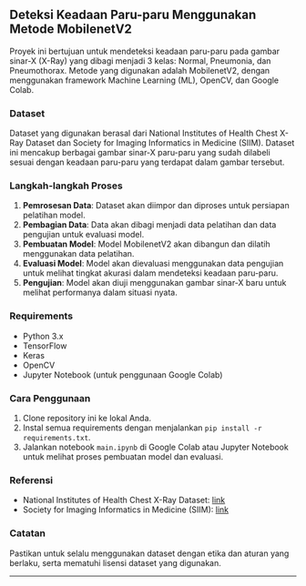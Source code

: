 ## Deteksi Keadaan Paru-paru Menggunakan Metode MobilenetV2

Proyek ini bertujuan untuk mendeteksi keadaan paru-paru pada gambar sinar-X (X-Ray) yang dibagi menjadi 3 kelas: Normal, Pneumonia, dan Pneumothorax. Metode yang digunakan adalah MobilenetV2, dengan menggunakan framework Machine Learning (ML), OpenCV, dan Google Colab.

### Dataset
Dataset yang digunakan berasal dari National Institutes of Health Chest X-Ray Dataset dan Society for Imaging Informatics in Medicine (SIIM). Dataset ini mencakup berbagai gambar sinar-X paru-paru yang sudah dilabeli sesuai dengan keadaan paru-paru yang terdapat dalam gambar tersebut.

### Langkah-langkah Proses
1. **Pemrosesan Data**: Dataset akan diimpor dan diproses untuk persiapan pelatihan model.
2. **Pembagian Data**: Data akan dibagi menjadi data pelatihan dan data pengujian untuk evaluasi model.
3. **Pembuatan Model**: Model MobilenetV2 akan dibangun dan dilatih menggunakan data pelatihan.
4. **Evaluasi Model**: Model akan dievaluasi menggunakan data pengujian untuk melihat tingkat akurasi dalam mendeteksi keadaan paru-paru.
5. **Pengujian**: Model akan diuji menggunakan gambar sinar-X baru untuk melihat performanya dalam situasi nyata.

### Requirements
- Python 3.x
- TensorFlow
- Keras
- OpenCV
- Jupyter Notebook (untuk penggunaan Google Colab)

### Cara Penggunaan
1. Clone repository ini ke lokal Anda.
2. Instal semua requirements dengan menjalankan `pip install -r requirements.txt`.
3. Jalankan notebook `main.ipynb` di Google Colab atau Jupyter Notebook untuk melihat proses pembuatan model dan evaluasi.

### Referensi
- National Institutes of Health Chest X-Ray Dataset: [link](https://www.nih.gov/)
- Society for Imaging Informatics in Medicine (SIIM): [link](https://siim.org/)

### Catatan
Pastikan untuk selalu menggunakan dataset dengan etika dan aturan yang berlaku, serta mematuhi lisensi dataset yang digunakan.

---
